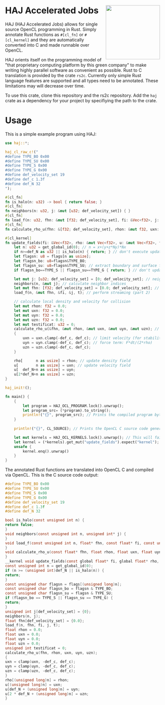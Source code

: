 <h1> HAJ Accelerated Jobs <img align="right" src="https://github.com/user-attachments/assets/ff9a905f-ffe7-4c44-90e3-bdab747b1889" width="176px" float="left"></h1>

HAJ (HAJ Accelerated Jobs) allows for single source OpenCL programming in Rust. Simply annotate Rust
functions as `#[cl_fn]` or `#[cl_kernel]` and they are automatically converted into C and made runnable
over OpenCL.

HAJ orients itself on the programming model of "that proprietary computing platform by this green company"
to make writing highly parallel software as convenient as possible. Rust to C translation is provided
by the crate `rs2c`. Currently only simple Rust language features are supported and all types need to
be annotated. These limitations may will decrease over time.

To use this crate, clone this repository and the rs2c repository. Add the `haj` crate as a dependency
for your project by specifiying the path to the crate.

# Usage

This is a simple example program using HAJ:

```rust
use haj::*;

haj_cl_raw_c!("
#define TYPE_BO 0x00
#define TYPE_SU 0x00
#define TYPE_S 0x00
#define TYPE_G 0x00
#define def_velocity_set 19
#define def_c 1.3f
#define def_N 32
");

#[cl_fn]
fn is_halo(n: u32) -> bool { return false; }
#[cl_fn]
fn neighbors(n: u32, j: &mut [u32; def_velocity_set]) { }
#[cl_fn]
fn load_f(n: u32, fhn: &mut [f32; def_velocity_set], fi: &Vec<f32>, j: &[u32; def_velocity_set], t: u64) { }
#[cl_fn]
fn calculate_rho_u(fhn: &[f32; def_velocity_set], rhon: &mut f32, uxn: &mut f32, uyn: &mut f32, uzn: &mut f32) {}

#[cl_kernel]
fn update_fields(fi: &Vec<f32>, rho: &mut Vec<f32>, u: &mut Vec<f32>, flags: &Vec<u8>, t: u64, fx: f32, fy: f32, fz: f32) {
    let n: u32 = get_global_id(0); // n = x+(y+z*Ny)*Nx
    if n>=def_N as u32 || is_halo(n) { return; } // don't execute update_fields() on halo
    let flagsn: u8 = flags[n as usize];
    let flagsn_bo: u8=flagsn&TYPE_BO;
    let flagsn_su: u8=flagsn&TYPE_SU; // extract boundary and surface flags
    if flagsn_bo==TYPE_S || flagsn_su==TYPE_G { return; } // don't update fields for boundary or gas lattice points

    let mut j: [u32; def_velocity_set] = [0; def_velocity_set]; // neighbor indices
    neighbors(n, &mut j); // calculate neighbor indices
    let mut fhn: [f32; def_velocity_set] = [0.0; def_velocity_set]; // local DDFs
    load_f(n, &mut fhn, &fi, &j, t); // perform streaming (part 2)

    // calculate local density and velocity for collision
    let mut rhon: f32 = 0.0;
    let mut uxn: f32 = 0.0;
    let mut uyn: f32 = 0.0;
    let mut uzn: f32 = 0.0;
    let mut testificat: u32 = 0;
    calculate_rho_u(&fhn, &mut rhon, &mut uxn, &mut uyn, &mut uzn); // calculate density and velocity fields from fi
    {
        uxn = uxn.clamp(-def_c, def_c); // limit velocity (for stability purposes)
        uyn = uyn.clamp(-def_c, def_c); // force term: F*dt/(2*rho)
        uzn = uzn.clamp(-def_c, def_c);
    }

    rho[      n as usize] = rhon; // update density field
    u[        n as usize] = uxn; // update velocity field
    u[  def_N+n as usize] = uyn;
    u[2*def_N+n as usize] = uzn;
}

haj_init!();

fn main() {
    {
        let program = HAJ_OCL_PROGRAM.lock().unwrap();
        let program_src= (*program).to_string();
        println!("{}", program_src); // Prints the compiled program bytes
    }
    
    println!("{}", CL_SOURCE); // Prints the OpenCL C source code generated from Rust functions

    let mut kernels = HAJ_OCL_KERNELS.lock().unwrap(); // This will fail. Kernel arguments are not set correctly at the moment.
    let kernel = (*kernels).get_mut("update_fields").expect("kernel");
    unsafe {
        kernel.enq().unwrap()
    }
}
```

The annotated Rust functions are translated into OpenCL C and compiled via OpenCL. This is the C source code output:

```c
#define TYPE_BO 0x00
#define TYPE_SU 0x00
#define TYPE_S 0x00
#define TYPE_G 0x00
#define def_velocity_set 19
#define def_c 1.3f
#define def_N 32

bool is_halo(const unsigned int n) {
return false;
}
void neighbors(const unsigned int n, unsigned int* j) {
}
void load_f(const unsigned int n, float* fhn, const float* fi, const unsigned int* j, const unsigned long t) {
}
void calculate_rho_u(const float* fhn, float rhon, float uxn, float uyn, float uzn) {
}
__kernel void update_fields(const global float* fi, global float* rho, global float* u, const global unsigned char* flags, const unsigned long t, const float fx, const float fy, const float fz) {
const unsigned int n = get_global_id(0);
if (n >= (unsigned int)def_N || is_halo(n)) {
return;
}
const unsigned char flagsn = flags[(unsigned long)n];
const unsigned char flagsn_bo = flagsn & TYPE_BO;
const unsigned char flagsn_su = flagsn & TYPE_SU;
if (flagsn_bo == TYPE_S || flagsn_su == TYPE_G) {
return;
}
unsigned int j[def_velocity_set] = {0};
neighbors(n, j);
float fhn[def_velocity_set] = {0.0};
load_f(n, fhn, fi, j, t);
float rhon = 0.0;
float uxn = 0.0;
float uyn = 0.0;
float uzn = 0.0;
unsigned int testificat = 0;
calculate_rho_u(fhn, rhon, uxn, uyn, uzn);
{
uxn = clamp(uxn, -def_c, def_c);
uyn = clamp(uyn, -def_c, def_c);
uzn = clamp(uzn, -def_c, def_c);
}
rho[(unsigned long)n] = rhon;
u[(unsigned long)n] = uxn;
u[def_N + (unsigned long)n] = uyn;
u[2 * def_N + (unsigned long)n] = uzn;
}
```

